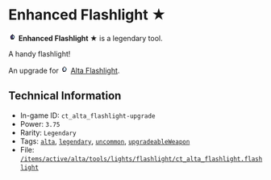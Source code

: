 # Enhanced Flashlight ★

<img src="https://raw.githubusercontent.com/Ceterai/Enternia/main/items/active/alta/tools/lights/flashlight/icon_upg.png" alt="Enhanced Flashlight ★ icon" loading="lazy" height=16px width="auto" /> **Enhanced Flashlight ★** is a legendary tool.

A handy flashlight!

An upgrade for <img src="https://raw.githubusercontent.com/Ceterai/Enternia/main/items/active/alta/tools/lights/flashlight/icon.png" alt="Alta Flashlight icon" loading="lazy" height=16px width="auto" /> [Alta Flashlight](https://ceterai.github.io/MyEnternia/Wiki/AltaFlashlight).

## Technical Information

- In-game ID: `ct_alta_flashlight-upgrade`
- Power: `3.75`
- Rarity: `Legendary`
- Tags: [`alta`](https://ceterai.github.io/MyEnternia/Wiki/Tags/Alta), [`legendary`](https://ceterai.github.io/MyEnternia/Wiki/Tags/Legendary), [`uncommon`](https://ceterai.github.io/MyEnternia/Wiki/Tags/Uncommon), [`upgradeableWeapon`](https://ceterai.github.io/MyEnternia/Wiki/Tags/UpgradeableWeapon)
- File: [`/items/active/alta/tools/lights/flashlight/ct_alta_flashlight.flashlight`](https://github.com/Ceterai/Enternia/blob/main/items/active/alta/tools/lights/flashlight/ct_alta_flashlight.flashlight)
